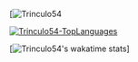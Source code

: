 [![Trinculo54](https://github-readme-stats.vercel.app/api?username=Trinculo54&show_icons=true&theme=tokyonight)

[![Trinculo54-TopLanguages](https://github-readme-stats.vercel.app/api/top-langs/?username=Trinculo54)](https://github.com/Trinculo54)

[![Trinculo54's wakatime stats](https://github-readme-stats.vercel.app/api/wakatime?username=Trinculo54)]

